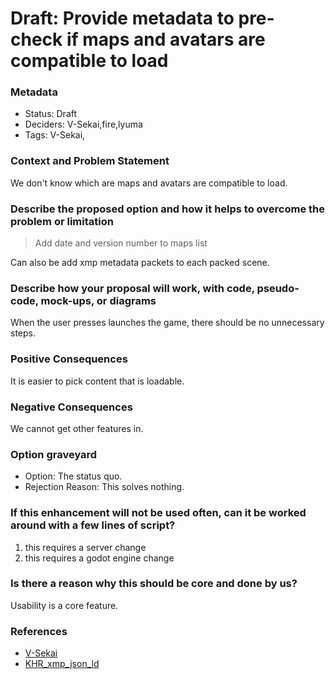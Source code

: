 # Draft: Provide metadata to pre-check if maps and avatars are compatible to load

### Metadata

- Status: Draft <!-- draft | proposed | rejected | accepted | deprecated | superseded by -->
- Deciders: V-Sekai,fire,lyuma
- Tags: V-Sekai,

### Context and Problem Statement

We don't know which are maps and avatars are compatible to load.

### Describe the proposed option and how it helps to overcome the problem or limitation

> Add date and version number to maps list

Can also be add xmp metadata packets to each packed scene.

### Describe how your proposal will work, with code, pseudo-code, mock-ups, or diagrams

When the user presses launches the game, there should be no unnecessary steps.

### Positive Consequences

It is easier to pick content that is loadable.

### Negative Consequences

We cannot get other features in.

### Option graveyard

- Option: The status quo. <!-- List the proposed options no longer open for consideration. -->
- Rejection Reason: This solves nothing. <!-- List the reasons for the rejection: (the bad traits) -->

### If this enhancement will not be used often, can it be worked around with a few lines of script?

1. this requires a server change
2. this requires a godot engine change

### Is there a reason why this should be core and done by us?

Usability is a core feature.

### References

- [V-Sekai](https://v-sekai.org/)
- [KHR_xmp_json_ld](https://github.com/KhronosGroup/glTF/tree/main/extensions/2.0/Khronos/KHR_xmp_json_ld)
